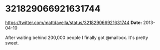 # 321829066921631744
https://twitter.com/mattdavella/status/321829066921631744
**Date:** 2013-04-10

After waiting behind 200,000 people I finally got @mailbox. It's pretty sweet.
